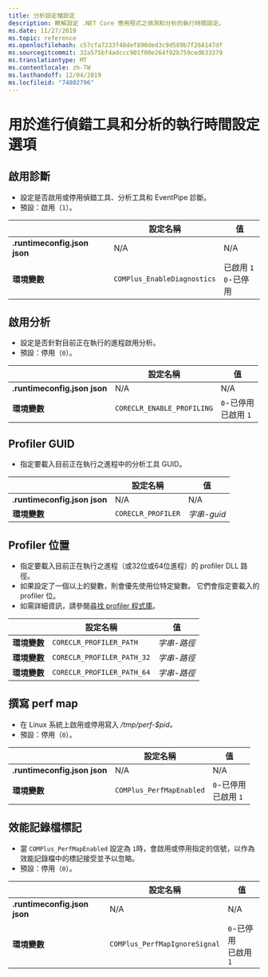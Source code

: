 ```yaml
---
title: 分析設定檔設定
description: 瞭解設定 .NET Core 應用程式之偵測和分析的執行時間設定。
ms.date: 11/27/2019
ms.topic: reference
ms.openlocfilehash: c57cfa7233f48def890ded3c9d589b7f268147df
ms.sourcegitcommit: 32a575bf4adccc901f00e264f92b759ced633379
ms.translationtype: MT
ms.contentlocale: zh-TW
ms.lasthandoff: 12/04/2019
ms.locfileid: "74802796"
---
```

# <a name="run-time-configuration-options-for-debugging-and-profiling"></a>用於進行偵錯工具和分析的執行時間設定選項

## <a name="enable-diagnostics"></a>啟用診斷

- 設定是否啟用或停用偵錯工具、分析工具和 EventPipe 診斷。
- 預設：啟用（`1`）。

| | 設定名稱 | 值 |
| - | - | - |
| **.runtimeconfig.json json** | N/A | N/A |
| **環境變數** | `COMPlus_EnableDiagnostics` | 已啟用 `1`<br/>`0`-已停用 |

## <a name="enable-profiling"></a>啟用分析

- 設定是否針對目前正在執行的進程啟用分析。
- 預設：停用（`0`）。

| | 設定名稱 | 值 |
| - | - | - |
| **.runtimeconfig.json json** | N/A | N/A |
| **環境變數** | `CORECLR_ENABLE_PROFILING` | `0`-已停用<br/>已啟用 `1` |

## <a name="profiler-guid"></a>Profiler GUID

- 指定要載入目前正在執行之進程中的分析工具 GUID。

| | 設定名稱 | 值 |
| - | - | - |
| **.runtimeconfig.json json** | N/A | N/A |
| **環境變數** | `CORECLR_PROFILER` | *字串-guid* |

## <a name="profiler-location"></a>Profiler 位置

- 指定要載入目前正在執行之進程（或32位或64位進程）的 profiler DLL 路徑。
- 如果設定了一個以上的變數，則會優先使用位特定變數。 它們會指定要載入的 profiler 位。
- 如需詳細資訊，請參閱[尋找 profiler 程式庫](https://github.com/dotnet/runtime/blob/master/docs/design/coreclr/profiling/Profiler%20Loading.md)。

| | 設定名稱 | 值 |
| - | - | - |
| **環境變數** | `CORECLR_PROFILER_PATH` | *字串-路徑* |
| **環境變數** | `CORECLR_PROFILER_PATH_32` | *字串-路徑* |
| **環境變數** | `CORECLR_PROFILER_PATH_64` | *字串-路徑* |

## <a name="write-perf-map"></a>撰寫 perf map

- 在 Linux 系統上啟用或停用寫入 */tmp/perf-$pid。*
- 預設：停用（`0`）。

| | 設定名稱 | 值 |
| - | - | - |
| **.runtimeconfig.json json** | N/A | N/A |
| **環境變數** | `COMPlus_PerfMapEnabled` | `0`-已停用<br/>已啟用 `1` |

## <a name="perf-log-markers"></a>效能記錄檔標記

- 當 `COMPlus_PerfMapEnabled` 設定為 `1`時，會啟用或停用指定的信號，以作為效能記錄檔中的標記接受並予以忽略。
- 預設：停用（`0`）。

| | 設定名稱 | 值 |
| - | - | - |
| **.runtimeconfig.json json** | N/A | N/A |
| **環境變數** | `COMPlus_PerfMapIgnoreSignal` | `0`-已停用<br/>已啟用 `1` |
